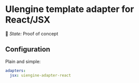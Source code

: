 # UIengine template adapter for React/JSX

🚦 *State:* Proof of concept

## Configuration

Plain and simple:

```yaml
adapters:
  jsx: uiengine-adapter-react
```
